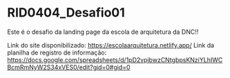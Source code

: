 # RID0404_Desafio01
Este é o desafio da landing page da escola de arquitetura da DNC!!

Link do site disponibilizado: https://escolaarquitetura.netlify.app/
Link da planilha de registro de informação: https://docs.google.com/spreadsheets/d/1pD2vpjbwzCNtgbpsKNziYLhIWCBcmRmNyW2S34xVES0/edit?gid=0#gid=0

